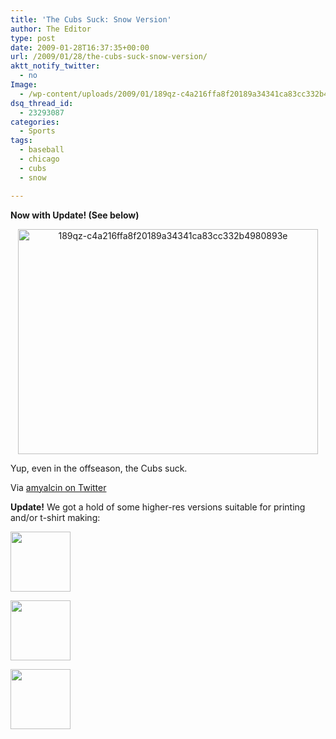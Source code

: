 ```yaml
---
title: 'The Cubs Suck: Snow Version'
author: The Editor
type: post
date: 2009-01-28T16:37:35+00:00
url: /2009/01/28/the-cubs-suck-snow-version/
aktt_notify_twitter:
  - no
Image:
  - /wp-content/uploads/2009/01/189qz-c4a216ffa8f20189a34341ca83cc332b4980893e.jpg
dsq_thread_id:
  - 23293087
categories:
  - Sports
tags:
  - baseball
  - chicago
  - cubs
  - snow

---
```

<p style="text-align: left;">
  <strong>Now with Update! (See below)</strong>
</p>

<p style="text-align: center;">
  <a href="http://punchingkitty.com/wp-content/uploads/2009/01/189qz-c4a216ffa8f20189a34341ca83cc332b4980893e.jpg"><img class="aligncenter size-full wp-image-310" title="189qz-c4a216ffa8f20189a34341ca83cc332b4980893e" src="http://punchingkitty.com/wp-content/uploads/2009/01/189qz-c4a216ffa8f20189a34341ca83cc332b4980893e.jpg" alt="189qz-c4a216ffa8f20189a34341ca83cc332b4980893e" width="480" height="360" srcset="http://media.punchingkitty.com/wordpress/2009/01/189qz-c4a216ffa8f20189a34341ca83cc332b4980893e.jpg 600w, http://media.punchingkitty.com/wordpress/2009/01/189qz-c4a216ffa8f20189a34341ca83cc332b4980893e-300x225.jpg 300w" sizes="(max-width: 480px) 100vw, 480px" /></a>
</p>

<p style="text-align: left;">
  Yup, even in the offseason, the Cubs suck.
</p>

Via [amyalcin on Twitter][1]

**Update!** We got a hold of some higher-res versions suitable for printing and/or t-shirt making:

<div id='gallery-3' class='gallery galleryid-309 gallery-columns-3 gallery-size-thumbnail'>
  <dl class='gallery-item'>
    <dt class='gallery-icon landscape'>
      <a href='http://punchingkitty.com/2009/01/28/the-cubs-suck-snow-version/189qz-c4a216ffa8f20189a34341ca83cc332b4980893e/'><img width="96" height="96" src="http://media.punchingkitty.com/wordpress/2009/01/189qz-c4a216ffa8f20189a34341ca83cc332b4980893e-150x150.jpg" class="attachment-thumbnail size-thumbnail" alt="" /></a>
    </dt>
  </dl>
  
  <dl class='gallery-item'>
    <dt class='gallery-icon landscape'>
      <a href='http://punchingkitty.com/2009/01/28/the-cubs-suck-snow-version/1-28-09-snow-001/'><img width="96" height="96" src="http://media.punchingkitty.com/wordpress/2009/01/1-28-09-snow-001-150x150.jpg" class="attachment-thumbnail size-thumbnail" alt="" /></a>
    </dt>
  </dl>
  
  <dl class='gallery-item'>
    <dt class='gallery-icon landscape'>
      <a href='http://punchingkitty.com/2009/01/28/the-cubs-suck-snow-version/1-28-09-snow-003/'><img width="96" height="96" src="http://media.punchingkitty.com/wordpress/2009/01/1-28-09-snow-003-150x150.jpg" class="attachment-thumbnail size-thumbnail" alt="" /></a>
    </dt>
  </dl>
  
  <p>
    <br style="clear: both" /> </div>

 [1]: http://twitter.com/amyalcin/status/1155655493